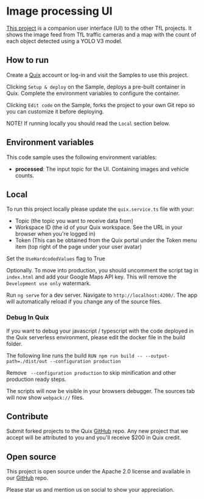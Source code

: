 # Image processing UI

[This project](https://github.com/quixio/quix-samples/tree/main/nodejs/advanced/Image-Processing-UI) is a companion user interface (UI) to the other TfL projects. It shows the image feed from TfL traffic cameras and a map with the count of each object detected using a YOLO V3 model.

## How to run

Create a [Quix](https://portal.platform.quix.ai/self-sign-up?xlink=github) account or log-in and visit the Samples to use this project.

Clicking `Setup & deploy` on the Sample, deploys a pre-built container in Quix. Complete the environment variables to configure the container.

Clicking `Edit code` on the Sample, forks the project to your own Git repo so you can customize it before deploying.

NOTE! If running locally you should read the `Local` section below.

## Environment variables

This code sample uses the following environment variables:

- **processed**: The input topic for the UI. Containing images and vehicle counts.

## Local

To run this project locally please update the `quix.service.ts` file with your:
 - Topic (the topic you want to receive data from)
 - Workspace ID (the id of your Quix workspace. See the URL in your browser when you're logged in)
 - Token (This can be obtained from the Quix portal under the Token menu item (top right of the page under your user avatar)

Set the `UseHardcodedValues` flag to True

Optionally. To move into production, you should uncomment the script tag in `index.html` and add your Google Maps API key. This will remove the `Development use only` watermark.   

Run `ng serve` for a dev server. Navigate to `http://localhost:4200/`. The app will automatically reload if you change any of the source files.

### Debug In Quix

If you want to debug your javascript / typescript with the code deployed in the Quix serverless environment, please edit the docker file in the build folder.

The following line runs the build
`RUN npm run build -- --output-path=./dist/out --configuration production`

Remove ` --configuration production` to skip minification and other production ready steps.

The scripts will now be visible in your browsers debugger. The sources tab will now show `webpack://` files.

## Contribute

Submit forked projects to the Quix [GitHub](https://github.com/quixio/quix-samples) repo. Any new project that we accept will be attributed to you and you'll receive $200 in Quix credit.

## Open source

This project is open source under the Apache 2.0 license and available in our [GitHub](https://github.com/quixio/quix-samples) repo.

Please star us and mention us on social to show your appreciation.

